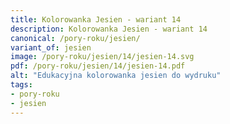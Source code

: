 ```yaml
---
title: Kolorowanka Jesien - wariant 14
description: Kolorowanka Jesien - wariant 14
canonical: /pory-roku/jesien/
variant_of: jesien
image: /pory-roku/jesien/14/jesien-14.svg
pdf: /pory-roku/jesien/14/jesien-14.pdf
alt: "Edukacyjna kolorowanka jesien do wydruku"
tags:
- pory-roku
- jesien
---
```

